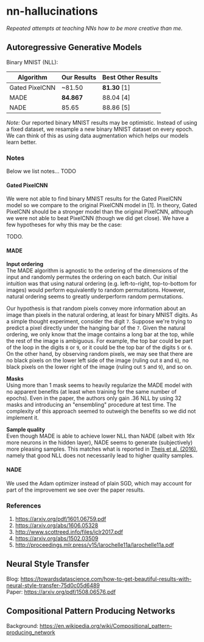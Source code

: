 # nn-hallucinations
*Repeated attempts at teaching NNs how to be more creative than me.*

## Autoregressive Generative Models

Binary MNIST (NLL): 

| Algorithm | Our Results | Best Other Results |
| --- | ---| --- |
| Gated PixelCNN | ~81.50 | **81.30** \[1\] |
| MADE | **84.867** | 88.04 \[4\]|
| NADE | 85.65 | 88.86 \[5\] |

*Note:* Our reported binary MNIST results may be optimistic. Instead of using a fixed dataset, we resample a new binary MNIST dataset on every epoch. We can think of this as using data augmentation which helps our models learn better.

### Notes

Below we list notes... TODO

#### Gated PixelCNN

We were not able to find binary MNIST results for the Gated PixelCNN model so we compare to the original PixelCNN model in \[1\]. In theory, Gated PixelCNN should be a stronger model than the original PixelCNN, although we were not able to beat PixelCNN (though we did get close). We have a few hypotheses for why this may be the case:

TODO.

#### MADE

**Input ordering** </br>
The MADE algorithm is agnostic to the ordering of the dimensions of the input and randomly permutes the ordering on each batch. Our initial intuition was that using natural ordering (e.g. left-to-right, top-to-bottom for images) would perform equivalently to random permutations. However, natural ordering seems to greatly underperform random permutations. 

Our hypothesis is that random pixels convey more information about an image than pixels in the natural ordering, at least for binary MNIST digits. As a simple thought experiment, consider the digit `7`. Suppose we're trying to predict a pixel directly under the hanging bar of the `7`. Given the natural ordering, we only know that the image contains a long bar at the top, while the rest of the image is ambiguous. For example, the top bar could be part of the loop in the digits `8` or `9`, or it could be the top bar of the digits `5` or `6`. On the other hand, by observing random pixels, we may see that there are no black pixels on the lower left side of the image (ruling out `8` and `6`), no black pixels on the lower right of the image (ruling out `5` and `9`), and so on. 

**Masks** </br>
Using more than 1 mask seems to heavily regularize the MADE model with no apparent benefits (at least when training for the same number of epochs). Even in the paper, the authors only gain .36 NLL by using 32 masks and introducing an "ensembling" procedure at test time. The complexity of this approach seemed to outweigh the benefits so we did not implement it.

**Sample quality** </br>
Even though MADE is able to achieve lower NLL than NADE (albeit with *16x* more neurons in the hidden layer), NADE seems to generate (subjectively) more pleasing samples. This matches what is reported in [Theis et al. (2016)](https://arxiv.org/abs/1511.01844), namely that good NLL does not necessarily lead to higher quality samples. 

#### NADE
We used the Adam optimizer instead of plain SGD, which may account for part of the improvement we see over the paper results. 

### References

1. https://arxiv.org/pdf/1601.06759.pdf 
1. https://arxiv.org/abs/1606.05328
1. http://www.scottreed.info/files/iclr2017.pdf
1. https://arxiv.org/abs/1502.03509 
1. http://proceedings.mlr.press/v15/larochelle11a/larochelle11a.pdf



## Neural Style Transfer
Blog: https://towardsdatascience.com/how-to-get-beautiful-results-with-neural-style-transfer-75d0c05d6489 <br>
Paper: https://arxiv.org/pdf/1508.06576.pdf

## Compositional Pattern Producing Networks
Background: https://en.wikipedia.org/wiki/Compositional_pattern-producing_network
